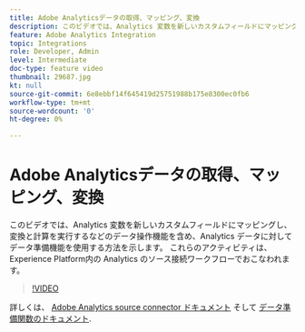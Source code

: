 ```yaml
---
title: Adobe Analyticsデータの取得、マッピング、変換
description: このビデオでは、Analytics 変数を新しいカスタムフィールドにマッピングし、変換と計算を実行するなどのデータ操作機能を含め、Analytics データに対してデータ準備機能を使用する方法を示します。 これらのアクティビティは、Experience Platform内の Analytics のソース接続ワークフローでおこなわれます。
feature: Adobe Analytics Integration
topic: Integrations
role: Developer, Admin
level: Intermediate
doc-type: feature video
thumbnail: 29687.jpg
kt: null
source-git-commit: 6e8ebbf14f645419d25751988b175e8300ec0fb6
workflow-type: tm+mt
source-wordcount: '0'
ht-degree: 0%

---
```



# Adobe Analyticsデータの取得、マッピング、変換

このビデオでは、Analytics 変数を新しいカスタムフィールドにマッピングし、変換と計算を実行するなどのデータ操作機能を含め、Analytics データに対してデータ準備機能を使用する方法を示します。 これらのアクティビティは、Experience Platform内の Analytics のソース接続ワークフローでおこなわれます。

>[!VIDEO](https://video.tv.adobe.com/v/29687?quality=12&learn=on)

詳しくは、 [Adobe Analytics source connector ドキュメント](https://experienceleague.adobe.com/docs/experience-platform/sources/ui-tutorials/create/adobe-applications/analytics.html?lang=ja) そして [データ準備関数のドキュメント](https://experienceleague.adobe.com/docs/experience-platform/data-prep/functions.html%3Flang%3Dsv).